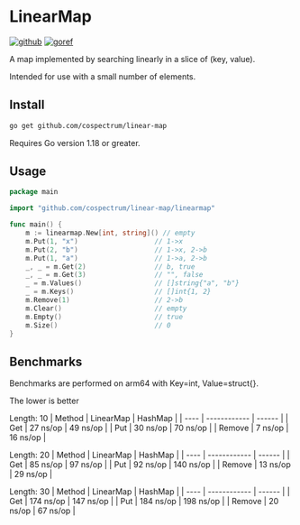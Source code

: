 # LinearMap
[![github]](https://github.com/cospectrum/linear-map)
[![goref]](https://pkg.go.dev/github.com/cospectrum/linear-map)

[github]: https://img.shields.io/badge/github-cospectrum/linear--map-8da0cb?logo=github
[goref]: https://pkg.go.dev/badge/github.com/cospectrum/linear-map

A map implemented by searching linearly in a slice of (key, value).

Intended for use with a small number of elements.

## Install

```sh
go get github.com/cospectrum/linear-map
```
Requires Go version 1.18 or greater.

## Usage

```go
package main

import "github.com/cospectrum/linear-map/linearmap"

func main() {
	m := linearmap.New[int, string]() // empty
	m.Put(1, "x")                   // 1->x
	m.Put(2, "b")                   // 1->x, 2->b
	m.Put(1, "a")                   // 1->a, 2->b
	_, _ = m.Get(2)                 // b, true
	_, _ = m.Get(3)                 // "", false
	_ = m.Values()                  // []string{"a", "b"}
	_ = m.Keys()                    // []int{1, 2}
	m.Remove(1)                     // 2->b
	m.Clear()                       // empty
	m.Empty()                       // true
	m.Size()                        // 0
}
```

## Benchmarks

Benchmarks are performed on arm64 with Key=int, Value=struct{}.

The lower is better

Length: 10
| Method | LinearMap | HashMap |
| ---- | ------------ | ------ |
| Get | 27 ns/op | 49 ns/op |
| Put | 30 ns/op | 70 ns/op |
| Remove | 7 ns/op | 16 ns/op |

Length: 20
| Method | LinearMap | HashMap |
| ---- | ------------ | ------ |
| Get | 85 ns/op | 97 ns/op |
| Put | 92 ns/op | 140 ns/op |
| Remove | 13 ns/op | 29 ns/op |

Length: 30
| Method | LinearMap | HashMap |
| ---- | ------------ | ------ |
| Get | 174 ns/op | 147 ns/op |
| Put | 184 ns/op | 198 ns/op |
| Remove | 20 ns/op | 67 ns/op |
